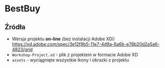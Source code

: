 # BestBuy

## Źródła
- Wersja projektu **on-line** (bez instalacji Adobe XD): https://xd.adobe.com/spec/3e12f9b5-11e7-4d9a-6a6b-e78b20d2a5a6-4823/grid
- `Workshop-Project.xd` - plik z projektem w formacie Adobe XD
- `assets` - wyciągnięte wszystkie ikony i obrazki z projektu
